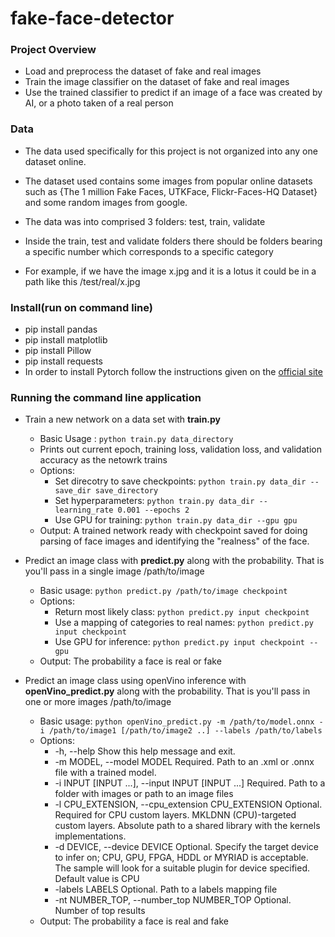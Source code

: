# fake-face-detector


### Project Overview
- Load and preprocess the dataset of fake and real images
- Train the image classifier on the dataset of fake and real images
- Use the trained classifier to predict if an image of a face was created by AI, or a photo taken of a real person

### Data
- The data used specifically for this project is not organized into any one dataset online.
- The dataset used contains some images from popular online datasets such as {The 1 million Fake Faces, UTKFace, Flickr-Faces-HQ Dataset} and some random images from google.

- The data was into comprised 3 folders: test, train, validate

- Inside the train, test and validate folders there should be folders bearing a specific number which corresponds to a specific category
- For example, if we have the image x.jpg and it is a lotus it could be in a path like this /test/real/x.jpg

### Install(run on command line)
- pip install pandas
- pip install matplotlib
- pip install Pillow
- pip install requests
- In order to install Pytorch follow the instructions given on the [official site](https://pytorch.org/)

### Running the command line application
- Train a new network on a data set with **train.py**
  - Basic Usage : ```python train.py data_directory```<br/>
  - Prints out current epoch, training loss, validation loss, and validation accuracy as the netowrk trains
  - Options:
    - Set direcotry to save checkpoints: ```python train.py data_dir --save_dir save_directory```
    - Set hyperparameters: ```python train.py data_dir --learning_rate 0.001 --epochs 2```
    - Use GPU for training: ```python train.py data_dir --gpu gpu```
  - Output: A trained network ready with checkpoint saved for doing parsing of face images and identifying the "realness" of the face.
    
- Predict an image class with **predict.py** along with the probability. That is you'll pass in a single image /path/to/image
  - Basic usage: ```python predict.py /path/to/image checkpoint```
  - Options:
    - Return most likely class: ```python predict.py input checkpoint```
    - Use a mapping of categories to real names: ```python predict.py input checkpoint```
    - Use GPU for inference: ```python predict.py input checkpoint --gpu```
  - Output: The probability a face is real or fake
  
- Predict an image class using openVino inference with **openVino_predict.py** along with the probability. That is you'll pass in one or more images /path/to/image
  - Basic usage: ```python openVino_predict.py -m /path/to/model.onnx -i /path/to/image1 [/path/to/image2 ..] --labels /path/to/labels```
  - Options:
     - -h, --help       Show this help message and exit.
     - -m MODEL, --model MODEL
                        Required. Path to an .xml or .onnx file with a trained model.
     - -i INPUT [INPUT ...], --input INPUT [INPUT ...]
                        Required. Path to a folder with images or path to an
                        image files
     - -l CPU_EXTENSION, --cpu_extension CPU_EXTENSION
                        Optional. Required for CPU custom layers. MKLDNN (CPU)-targeted custom layers.
                        Absolute path to a shared library with the kernels
                        implementations.
     - -d DEVICE, --device DEVICE
                        Optional. Specify the target device to infer on; CPU,
                        GPU, FPGA, HDDL or MYRIAD is acceptable. The sample
                        will look for a suitable plugin for device specified.
                        Default value is CPU
     - -labels LABELS       Optional. Path to a labels mapping file
     - -nt NUMBER_TOP, --number_top NUMBER_TOP
                        Optional. Number of top results
  - Output: The probability a face is real and fake
